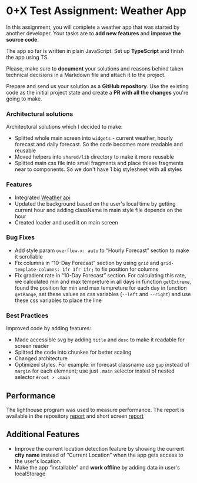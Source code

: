 # 0+X Test Assignment: Weather App

In this assignment, you will complete a weather app that was started by another developer. Your tasks are to **add new features** and **improve the source code**.

The app so far is written in plain JavaScript. Set up **TypeScript** and finish the app using TS.

Please, make sure to **document** your solutions and reasons behind taken technical decisions in a Markdown file and attach it to the project.

Prepare and send us your solution as a **GitHub repository**. Use the existing code as the initial project state and create a **PR with all the changes** you're going to make.

### Architectural solutions

Architectural solutions which I decided to make:

- Splitted whole main screen into `widgets` - current weather, hourly forecast and daily forecast. So the code becomes more readable and reusable
- Moved helpers into `shared/lib` directory to make it more reusable
- Splitted main css file into small fragments and place thiese fragments near to components. So we don't have 1 big stylesheet with all styles

### Features

- Integrated [Weather api](https://www.weatherapi.com/)
- Updated the background based on the user's local time by getting current hour and adding className in main style file depends on the hour
- Created loader and used it on main screen

### Bug Fixes

- Add style param `overflow-x: auto` to “Hourly Forecast” section to make it scrollable
- Fix columns in “10-Day Forecast” section by using `grid` and `grid-template-columns: 1fr 1fr 1fr;` to fix position for columns
- Fix gradient rate in “10-Day Forecast” section. For calculating this rate, we calculated min and max tempreture in all days in function `getExtreme`, found the position for min and max tempreture for each day in function `getRange`, set these values as css variables (`--left` and `--right`) and use these css variables to place the line 

### Best Practices

Improved code by adding features:

- Made accessible svg by adding `title` and `desc` to make it readable for screen reader
- Splitted the code into chunkes for better scaling 
- Changed architecture
- Optimized styles. For example: in forecast classname use `gap` instead of `margin` for each elemnent; use just `.main` selector insted of nested selector `#root > .main`

## Performance

The lighthouse program was used to measure performance. The report is available in the repository [report](public/assets/lighthouse.pdf) and short screen [report](public/assets/lighthouse_report.png)

## Additional Features

- Improve the current location detection feature by showing the current **city name** instead of “Current Location” when the app gets access to the user's location.
- Make the app “installable” and **work offline** by adding data in user's localStorage